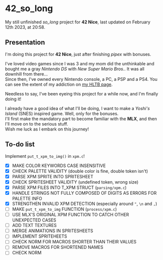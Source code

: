 # 42_so_long

My still unfinished *so_long* project for **42 Nice**, last updated on February 12th 2023, at 20:58.

## Presentation

I'm doing this project for **42 Nice**, just after finishing *pipex* with bonuses.

I've loved video games since I was 3 and my mom did the unthinkable and bought me a gray *Nintendo DS* with *New Super Mario Bros.*. It was all downhill from there...  
Since then, I've owned every Nintendo console, a PC, a PSP and a PS4. You can see the extent of my addiction on [my HLTB page].

[my HLTB page]: https://howlongtobeat.com/user/SCOUNDREL

Needless to say, I've been eyeing this project for a while now, and I'm finally doing it!

I already have a good idea of what I'll be doing, I want to make a *Yoshi's Island* (SNES) inspired game. Well, only for the bonuses.  
I'll first make the mandatory part to become familiar with the **MLX**, and then I'll move on to the serious stuff.  
Wish me luck as I embark on this journey!

## To-do list

Implement `put_t_xpm_to_img()` in `xpm.c`!

- [x] MAKE COLOR KEYWORDS CASE INSENSITIVE
- [x] CHECK PALETTE VALIDITY (double color is fine, double token isn't)
- [x] PARSE XPM SPRITE INTO SPRITESHEET
- [x] CHECK SPRITESHEET VALIDITY (undefined token, wrong size)
- [x] PARSE XPM FILES INTO T_XPM STRUCT (`parsing/xpm.c`)
- [x] HANDLE STRINGS NOT FULLY COMPOSED OF DIGITS AS ERRORS FOR PALETTE INFO
- [x] STRENGTHEN INVALID XPM DETECTION (especially around `"`, `\n` and `,`)
- [ ] MAKE `put_t_xpm_to_img` FUNCTION (`process/xpm.c`)
- [ ] USE MLX'S ORIGINAL XPM FUNCTION TO CATCH OTHER UNEXPECTED CASES
- [ ] ADD TEXT TEXTURES
- [ ] MERGE ANIMATIONS IN SPRITESHEETS
- [ ] IMPLEMENT SPRITEHEETS
- [ ] CHECK NORM FOR MACROS SHORTER THAN THEIR VALUES
- [ ] REMOVE MACROS FOR SHORTENED NAMES
- [ ] CHECK NORM
